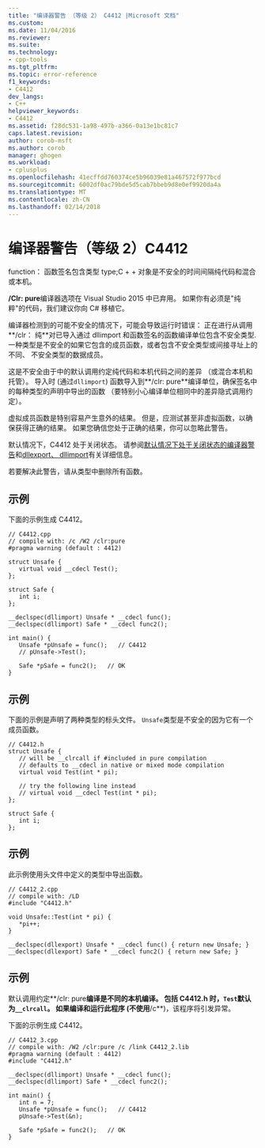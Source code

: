 ```yaml
---
title: "编译器警告 （等级 2） C4412 |Microsoft 文档"
ms.custom: 
ms.date: 11/04/2016
ms.reviewer: 
ms.suite: 
ms.technology:
- cpp-tools
ms.tgt_pltfrm: 
ms.topic: error-reference
f1_keywords:
- C4412
dev_langs:
- C++
helpviewer_keywords:
- C4412
ms.assetid: f28dc531-1a98-497b-a366-0a13e1bc81c7
caps.latest.revision: 
author: corob-msft
ms.author: corob
manager: ghogen
ms.workload:
- cplusplus
ms.openlocfilehash: 41ecffdd760374ce5b96039e81a467572f977bcd
ms.sourcegitcommit: 6002df0ac79bde5d5cab7bbeb9d8e0ef9920da4a
ms.translationtype: MT
ms.contentlocale: zh-CN
ms.lasthandoff: 02/14/2018
---
```

# <a name="compiler-warning-level-2-c4412"></a>编译器警告（等级 2）C4412
function： 函数签名包含类型 type;C + + 对象是不安全的时间间隔纯代码和混合或本机。  
  
 **/Clr: pure**编译器选项在 Visual Studio 2015 中已弃用。 如果你有必须是"纯粹"的代码，我们建议你向 C# 移植它。  
  
 编译器检测到的可能不安全的情况下，可能会导致运行时错误： 正在进行从调用**/clr： 纯**对已导入通过 dllimport 和函数签名的函数编译单位包含不安全类型. 一种类型是不安全的如果它包含的成员函数，或者包含不安全类型或间接寻址上的不同、 不安全类型的数据成员。  
  
 这是不安全由于中的默认调用约定纯代码和本机代码之间的差异 （或混合本机和托管）。 导入时 (通过`dllimport`) 函数导入到**/clr: pure**编译单位，确保签名中的每种类型的声明中导出的函数 （要特别小心编译单位相同中的差异隐式调用约定）。  
  
 虚拟成员函数是特别容易产生意外的结果。  但是，应测试甚至非虚拟函数，以确保获得正确的结果。 如果您确信您处于正确的结果，你可以忽略此警告。  
  
  
 默认情况下，C4412 处于关闭状态。 请参阅[默认情况下处于关闭状态的编译器警告](../../preprocessor/compiler-warnings-that-are-off-by-default.md)和[dllexport、 dllimport](../../cpp/dllexport-dllimport.md)有关详细信息。  
  
 若要解决此警告，请从类型中删除所有函数。  
  
## <a name="example"></a>示例  
 下面的示例生成 C4412。  
  
```  
// C4412.cpp  
// compile with: /c /W2 /clr:pure  
#pragma warning (default : 4412)  
  
struct Unsafe {  
   virtual void __cdecl Test();  
};  
  
struct Safe {  
   int i;  
};  
  
__declspec(dllimport) Unsafe * __cdecl func();  
__declspec(dllimport) Safe * __cdecl func2();  
  
int main() {  
   Unsafe *pUnsafe = func();   // C4412  
   // pUnsafe->Test();  
  
   Safe *pSafe = func2();   // OK  
}  
```  
  
## <a name="example"></a>示例  
 下面的示例是声明了两种类型的标头文件。 `Unsafe`类型是不安全的因为它有一个成员函数。  
  
```  
// C4412.h  
struct Unsafe {  
   // will be __clrcall if #included in pure compilation  
   // defaults to __cdecl in native or mixed mode compilation  
   virtual void Test(int * pi);  
  
   // try the following line instead  
   // virtual void __cdecl Test(int * pi);  
};  
  
struct Safe {  
   int i;  
};  
```  
  
## <a name="example"></a>示例  
 此示例使用头文件中定义的类型中导出函数。  
  
```  
// C4412_2.cpp  
// compile with: /LD  
#include "C4412.h"  
  
void Unsafe::Test(int * pi) {  
   *pi++;  
}  
  
__declspec(dllexport) Unsafe * __cdecl func() { return new Unsafe; }  
__declspec(dllexport) Safe * __cdecl func2() { return new Safe; }  
```  
  
## <a name="example"></a>示例  
 默认调用约定**/clr: pure**编译是不同的本机编译。  包括 C4412.h 时，`Test`默认为`__clrcall`。 如果编译和运行此程序 (不使用**/c**)，该程序将引发异常。  
  
 下面的示例生成 C4412。  
  
```  
// C4412_3.cpp  
// compile with: /W2 /clr:pure /c /link C4412_2.lib  
#pragma warning (default : 4412)  
#include "C4412.h"  
  
__declspec(dllimport) Unsafe * __cdecl func();  
__declspec(dllimport) Safe * __cdecl func2();  
  
int main() {  
   int n = 7;  
   Unsafe *pUnsafe = func();   // C4412  
   pUnsafe->Test(&n);  
  
   Safe *pSafe = func2();   // OK  
}  
```
